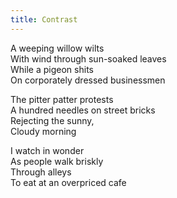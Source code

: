 ```yaml
---
title: Contrast
---
```


A weeping willow wilts  
With wind through sun-soaked leaves  
While a pigeon shits  
On corporately dressed businessmen

The pitter patter protests  
A hundred needles on street bricks  
Rejecting the sunny,  
Cloudy morning

I watch in wonder  
As people walk briskly  
Through alleys  
To eat at an overpriced cafe

